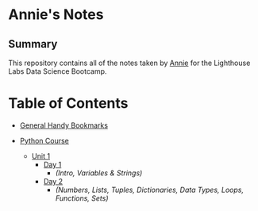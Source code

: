 # Annie's Notes

## Summary

This repository contains all of the notes taken by [Annie](https://github.com/annleystanley) for the Lighthouse Labs Data Science Bootcamp.

# Table of Contents
-   [General Handy Bookmarks](/lighthouse-data-notes/BOOKMARKS.md)

-   [Python Course](/Python_Unit/)
    -   [Unit 1](/Python_Unit/Unit_1/)
        -   [Day 1](/Python_Unit/Unit_1/Day_1)
            -    *(Intro, Variables & Strings)*
        -   [Day 2](/Python_Unit/Unit_1/Day_2/)
            -   *(Numbers, Lists, Tuples, Dictionaries, Data Types, Loops, Functions, Sets)*
